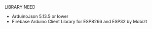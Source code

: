LIBRARY NEED
- ArduinoJson 5.13.5 or lower
- Firebase Arduino Client Library for ESP8266 and ESP32 by Mobizt
